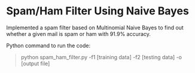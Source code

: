 # Spam/Ham Filter Using Naive Bayes


Implemented a spam filter based on Multinomial Naive Bayes to find out whether a given mail is spam or ham with 91.9% accuracy.  

Python command to run the code:

> python spam_ham_filter.py -f1 [training data] -f2 [testing data] -o [output file]


